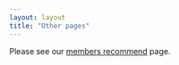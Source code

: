 ```yaml
---
layout: layout
title: "Other pages"
---
```


Please see our [members recommend](./members_recommend.html) page.
